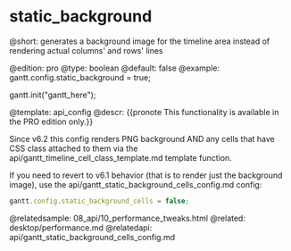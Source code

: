 static_background
=============

@short: generates a background image for the timeline area instead of rendering actual columns' and rows' lines
	
@edition: pro
@type: boolean
@default: false
@example:
gantt.config.static_background = true;

gantt.init("gantt_here");

@template:	api_config
@descr:
{{pronote This functionality is available in the PRO edition only.}}

Since v6.2 this config renders PNG background AND any cells that have CSS class attached to them via the api/gantt_timeline_cell_class_template.md template function.

If you need to revert to v6.1 behavior (that is to render just the background image), use the api/gantt_static_background_cells_config.md config:

~~~js
gantt.config.static_background_cells = false;
~~~

@relatedsample:
	08_api/10_performance_tweaks.html
@related:
	desktop/performance.md
@relatedapi:
api/gantt_static_background_cells_config.md